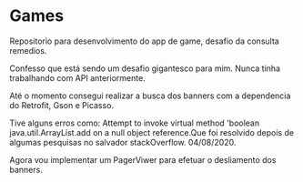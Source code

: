 # Games
Repositorio para desenvolvimento do app de game, desafio da consulta remedios.

Confesso que está sendo um desafio gigantesco para mim. Nunca tinha trabalhando com API anteriormente. 

Até o momento consegui realizar a busca dos banners com a dependencia do Retrofit, Gson e Picasso.

Tive alguns erros como: Attempt to invoke virtual method 'boolean java.util.ArrayList.add on a null object reference.Que foi resolvido depois de algumas pesquisas no salvador stackOverflow.
04/08/2020. 

Agora vou implementar um PagerViwer para efetuar o desliamento dos banners.
